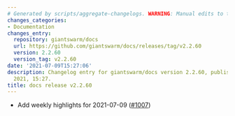 ```yaml
---
# Generated by scripts/aggregate-changelogs. WARNING: Manual edits to this files will be overwritten.
changes_categories:
- Documentation
changes_entry:
  repository: giantswarm/docs
  url: https://github.com/giantswarm/docs/releases/tag/v2.2.60
  version: 2.2.60
  version_tag: v2.2.60
date: '2021-07-09T15:27:06'
description: Changelog entry for giantswarm/docs version 2.2.60, published on 09 July
  2021, 15:27.
title: docs release v2.2.60
---
```


- Add weekly highlights for 2021-07-09 ([#1007](https://github.com/giantswarm/docs/pull/1007))
